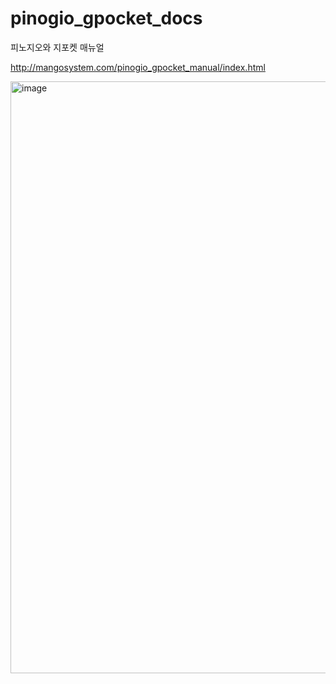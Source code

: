 # pinogio_gpocket_docs

피노지오와 지포켓 매뉴얼

http://mangosystem.com/pinogio_gpocket_manual/index.html

<img width="947" alt="image" src="https://github.com/mangosystem/pinogio_gpocket_docs/assets/54451173/a2bc3cee-9d82-4ba9-9fe9-f838ff4babc1">
